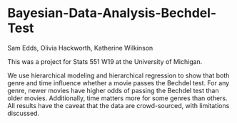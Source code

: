 # Bayesian-Data-Analysis-Bechdel-Test

Sam Edds, Olivia Hackworth, Katherine Wilkinson

This was a project for Stats 551 W19 at the University of Michigan. 

We use hierarchical modeling and hierarchical regression to show that both genre and time influence whether a movie passes the Bechdel test. For any genre, newer movies have higher odds of passing the Bechdel test than older movies. Additionally, time matters more for some genres than others. All results have the caveat that the data are crowd-sourced, with limitations discussed.
